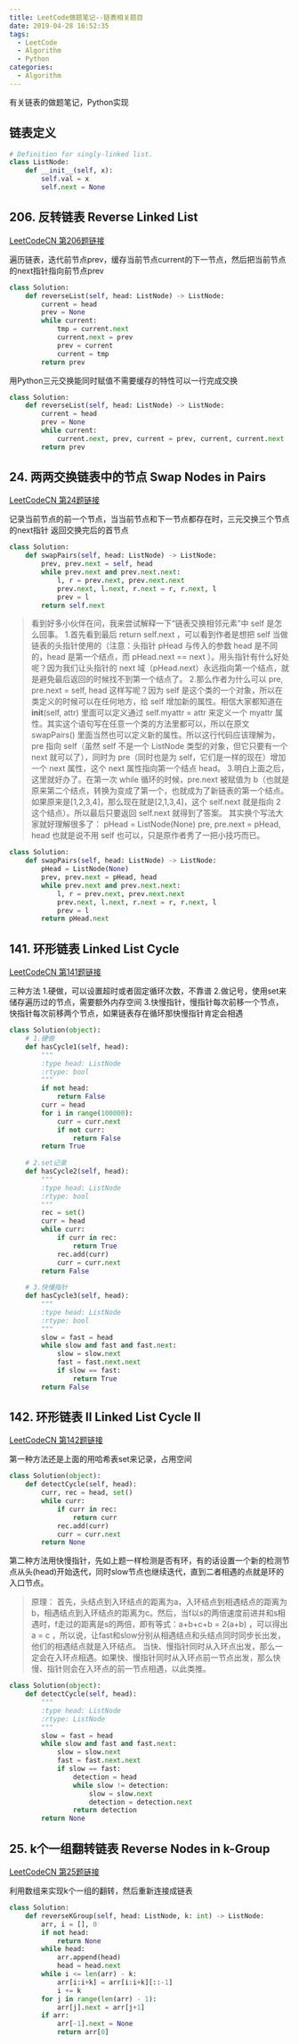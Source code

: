 ```yaml
---
title: LeetCode做题笔记--链表相关题目
date: 2019-04-28 16:52:35
tags: 
  - LeetCode
  - Algorithm
  - Python
categories:
  - Algorithm
---
```


有关链表的做题笔记，Python实现


## 链表定义
```python
# Definition for singly-linked list.
class ListNode:
    def __init__(self, x):
        self.val = x
        self.next = None
```

## 206. 反转链表 Reverse Linked List

[LeetCodeCN 第206题链接](https://leetcode-cn.com/problems/reverse-linked-list/)

遍历链表，迭代前节点prev，缓存当前节点current的下一节点，然后把当前节点的next指针指向前节点prev

<!-- more -->

```python
class Solution:
    def reverseList(self, head: ListNode) -> ListNode:
        current = head
        prev = None
        while current:
            tmp = current.next
            current.next = prev
            prev = current
            current = tmp
        return prev
```

用Python三元交换能同时赋值不需要缓存的特性可以一行完成交换

```python
class Solution:
    def reverseList(self, head: ListNode) -> ListNode:
        current = head
        prev = None
        while current:
            current.next, prev, current = prev, current, current.next
        return prev
```

## 24. 两两交换链表中的节点 Swap Nodes in Pairs

[LeetCodeCN 第24题链接](https://leetcode-cn.com/problems/swap-nodes-in-pairs/)

记录当前节点的前一个节点，当当前节点和下一节点都存在时，三元交换三个节点的next指针
返回交换完后的首节点

```python
class Solution:
    def swapPairs(self, head: ListNode) -> ListNode:
        prev, prev.next = self, head
        while prev.next and prev.next.next:
            l, r = prev.next, prev.next.next
            prev.next, l.next, r.next = r, r.next, l
            prev = l
        return self.next
```

> 看到好多小伙伴在问，我来尝试解释一下“链表交换相邻元素”中 self 是怎么回事。
> 1.首先看到最后 return self.next ，可以看到作者是想把 self 当做链表的头指针使用的（注意：头指针 pHead 与传入的参数 head 是不同的，head 是第一个结点，而 pHead.next == next ）。用头指针有什么好处呢？因为我们让头指针的 next 域（pHead.next）永远指向第一个结点，就是避免最后返回的时候找不到第一个结点了。
> 2.那么作者为什么可以 pre, pre.next = self, head 这样写呢？因为 self 是这个类的一个对象，所以在类定义的时候可以在任何地方，给 self 增加新的属性。相信大家都知道在 __init__(self, attr) 里面可以定义通过 self.myattr = attr 来定义一个 myattr 属性。其实这个语句写在任意一个类的方法里都可以，所以在原文 swapPairs() 里面当然也可以定义新的属性。所以这行代码应该理解为，pre 指向 self（虽然 self 不是一个 ListNode 类型的对象，但它只要有一个 next 就可以了），同时为 pre（同时也是为 self，它们是一样的现在）增加一个 next 属性，这个 next 属性指向第一个结点 head。
> 3.明白上面之后，这里就好办了。在第一次 while 循环的时候，pre.next 被赋值为 b（也就是原来第二个结点，转换为变成了第一个，也就成为了新链表的第一个结点。如果原来是[1,2,3,4]，那么现在就是[2,1,3,4]，这个 self.next 就是指向 2 这个结点）。所以最后只要返回 self.next 就得到了答案。
> 其实换个写法大家就好理解很多了：
> pHead = ListNode(None)
> pre, pre.next = pHead, head
> 也就是说不用 self 也可以，只是原作者秀了一把小技巧而已。

```python
class Solution:
    def swapPairs(self, head: ListNode) -> ListNode:
        pHead = ListNode(None)
        prev, prev.next = pHead, head
        while prev.next and prev.next.next:
            l, r = prev.next, prev.next.next
            prev.next, l.next, r.next = r, r.next, l
            prev = l
        return pHead.next
```

## 141. 环形链表 Linked List Cycle

[LeetCodeCN 第141题链接](https://leetcode-cn.com/problems/linked-list-cycle/)

三种方法
1.硬做，可以设置超时或者固定循环次数，不靠谱
2.做记号，使用set来储存遍历过的节点，需要额外内存空间
3.快慢指针，慢指针每次前移一个节点，快指针每次前移两个节点，如果链表存在循环那快慢指针肯定会相遇

```python
class Solution(object):
    # 1.硬做
    def hasCycle1(self, head):
        """
        :type head: ListNode
        :rtype: bool
        """
        if not head:
            return False
        curr = head
        for i in range(100000):
            curr = curr.next
            if not curr:
                return False
        return True
    
    # 2.set记录
    def hasCycle2(self, head):
        """
        :type head: ListNode
        :rtype: bool
        """
        rec = set()
        curr = head
        while curr:
            if curr in rec:
                return True
            rec.add(curr)
            curr = curr.next
        return False
    
    # 3.快慢指针
    def hasCycle3(self, head):
        """
        :type head: ListNode
        :rtype: bool
        """
        slow = fast = head
        while slow and fast and fast.next:
            slow = slow.next
            fast = fast.next.next
            if slow == fast:
                return True
        return False
```

## 142. 环形链表 II Linked List Cycle II

[LeetCodeCN 第142题链接](https://leetcode-cn.com/problems/linked-list-cycle-ii/)

第一种方法还是上面的用哈希表set来记录，占用空间

```python
class Solution(object):
    def detectCycle(self, head):
        curr, rec = head, set()
        while curr:
            if curr in rec:
                return curr
            rec.add(curr)
            curr = curr.next
        return None
```

第二种方法用快慢指针，先如上题一样检测是否有环，有的话设置一个新的检测节点从头(head)开始迭代，同时slow节点也继续迭代，直到二者相遇的点就是环的入口节点。

> 原理：
> 首先，头结点到入环结点的距离为a，入环结点到相遇结点的距离为b，相遇结点到入环结点的距离为c。然后，当f以s的两倍速度前进并和s相遇时，f走过的距离是s的两倍，即有等式：a+b+c+b = 2(a+b) ，可以得出 a = c ，所以说，让fast和slow分别从相遇结点和头结点同时同步长出发，他们的相遇结点就是入环结点。
> 当快、慢指针同时从入环点出发，那么一定会在入环点相遇。如果快、慢指针同时从入环点前一节点出发，那么快慢、指针则会在入环点的前一节点相遇，以此类推。

```python
class Solution(object):
    def detectCycle(self, head):
        """
        :type head: ListNode
        :rtype: ListNode
        """
        slow = fast = head
        while slow and fast and fast.next:
            slow = slow.next
            fast = fast.next.next
            if slow == fast:
                detection = head
                while slow != detection:
                    slow = slow.next
                    detection = detection.next
                return detection
        return None
```

## 25. k个一组翻转链表 Reverse Nodes in k-Group

[LeetCodeCN 第25题链接](https://leetcode-cn.com/problems/reverse-nodes-in-k-group/)

利用数组来实现k个一组的翻转，然后重新连接成链表
```python
class Solution:
    def reverseKGroup(self, head: ListNode, k: int) -> ListNode:
        arr, i = [], 0
        if not head:
            return None
        while head:
            arr.append(head)
            head = head.next
        while i <= len(arr) - k:
            arr[i:i+k] = arr[i:i+k][::-1]
            i += k
        for j in range(len(arr) - 1):
            arr[j].next = arr[j+1]
        if arr:
            arr[-1].next = None
            return arr[0]
```